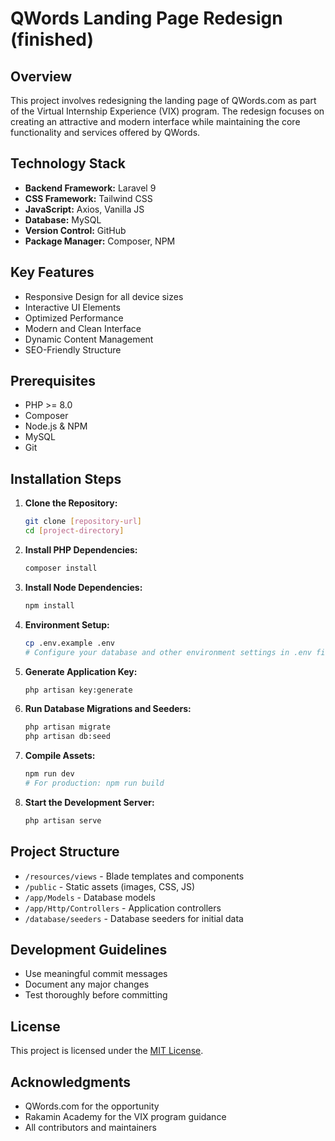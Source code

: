   # QWords Landing Page Redesign (finished)

  ## Overview
  This project involves redesigning the landing page of QWords.com as part of the Virtual Internship Experience (VIX) program. The redesign focuses on creating an attractive and modern interface while maintaining the core functionality and services offered by QWords.

  ## Technology Stack
  - **Backend Framework:** Laravel 9
  - **CSS Framework:** Tailwind CSS
  - **JavaScript:** Axios, Vanilla JS
  - **Database:** MySQL
  - **Version Control:** GitHub
  - **Package Manager:** Composer, NPM

  ## Key Features
  - Responsive Design for all device sizes
  - Interactive UI Elements
  - Optimized Performance
  - Modern and Clean Interface
  - Dynamic Content Management
  - SEO-Friendly Structure

  ## Prerequisites
  - PHP >= 8.0
  - Composer
  - Node.js & NPM
  - MySQL
  - Git

  ## Installation Steps
  1. **Clone the Repository:**
     ```bash
     git clone [repository-url]
     cd [project-directory]
     ```

  2. **Install PHP Dependencies:**
     ```bash
     composer install
     ```

  3. **Install Node Dependencies:**
     ```bash
     npm install
     ```

  4. **Environment Setup:**
     ```bash
     cp .env.example .env
     # Configure your database and other environment settings in .env file
     ```

  5. **Generate Application Key:**
     ```bash
     php artisan key:generate
     ```

  6. **Run Database Migrations and Seeders:**
     ```bash
     php artisan migrate
     php artisan db:seed
     ```

  7. **Compile Assets:**
     ```bash
     npm run dev
     # For production: npm run build
     ```

  8. **Start the Development Server:**
     ```bash
     php artisan serve
     ```

  ## Project Structure
  - `/resources/views` - Blade templates and components
  - `/public` - Static assets (images, CSS, JS)
  - `/app/Models` - Database models
  - `/app/Http/Controllers` - Application controllers
  - `/database/seeders` - Database seeders for initial data

  ## Development Guidelines
  - Use meaningful commit messages
  - Document any major changes
  - Test thoroughly before committing

  ## License
  This project is licensed under the [MIT License](node_modules/ms/license.md).

  ## Acknowledgments
  - QWords.com for the opportunity
  - Rakamin Academy for the VIX program guidance
  - All contributors and maintainers
